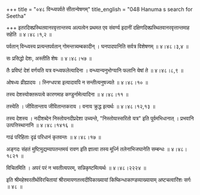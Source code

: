+++
title = "०४८ विन्ध्यपर्वते सीतान्वेषणम्"
title_english = "048 Hanuma s search for Seetha"

+++
इतरदिक्प्रस्थितवानरवृत्तान्तस्य अल्पत्वेन प्रथमत एव संवर्ण्य इदानीं दक्षिणदिक्प्रस्थितवानरवृत्तान्तमाह सहेति  ॥  ४।४८।१,२  ॥   

  

पर्वतान् विन्ध्यस्य प्रत्यन्तपर्वतान् गोमन्तत्र्यम्बकादीन् । घनपादपानिति सर्वत्र विशेषणम्  ॥  ४।४८।३,४  ॥   

  

सः प्रसिद्धो देशः, अस्तीति शेषः  ॥  ४।४८।५७  ॥   

  

तैः प्रविष्टं देशं वर्णयति यत्र वन्ध्यफलेत्यादिना । वन्ध्यान्यनुभोग्यानि फलानि येषां ते  ॥  ४।४८।८,९  ॥   

  

ओषध्यः व्रीह्यादयः । स्निग्धपत्रा इत्यादावपि न सन्तीत्यनुषज्यते  ॥  ४।४८।१०  ॥   

  

तस्य देशस्योक्तरूपत्वे कारणमाह कण्डुर्नामेत्यादिना  ॥  ४।४८।११  ॥   

  

तस्येति । जीवितान्ताय जीवितान्तकराय । वनाय क्रुद्ध इत्यर्थः  ॥  ४।४८।१२,१३  ॥   

  

तस्य देशस्य । नदीशब्देन निस्तोयनदीप्रदेशा उच्यन्ते, "निस्तोयास्सरितो यत्र" इति पूर्वमभिधानात् । प्रभवानि उत्पत्तिस्थानानि  ॥  ४।४८।१४१६  ॥   

  

गाढं परिहिताः दृढं परिधानं कृतवन्तः  ॥  ४।४८।१७  ॥   

  

अङ्गदः संहतं मुष्टिमुद्यम्यापतन्तमयं रावण इति ज्ञात्वा तस्य मूर्ध्नि तलेनाभिजघानेति सम्बन्धः  ॥  ४।४८।१८२१  ॥   

  

विचितमिति । अपरं परं न भवतीत्यपरम्, सन्निकृष्टमित्यर्थः  ॥  ४।४८।२२२४  ॥   

  

इति श्रीमहेश्वरतीर्थविरचितायां श्रीरामायणतत्त्वदीपिकाख्यायां किष्किन्धाकाण्डव्याख्यायाम् अष्टचत्वारिंशः सर्गः  ॥  ४८  ॥   

  

